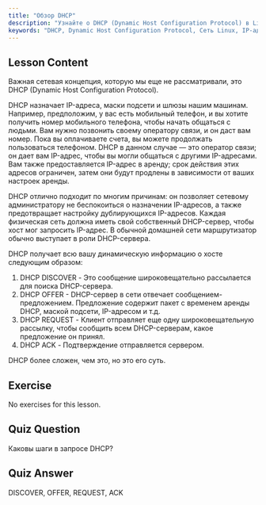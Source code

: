 ```yaml
---
title: "Обзор DHCP"
description: "Узнайте о DHCP (Dynamic Host Configuration Protocol) в Linux. Поймите, как DHCP назначает IP-адреса и его четырехэтапный процесс. Начните свой путь в сетевых технологиях Linux!"
keywords: "DHCP, Dynamic Host Configuration Protocol, Сеть Linux, IP-адрес, Учебник DHCP, для начинающих, руководство"
---
```


## Lesson Content

Важная сетевая концепция, которую мы еще не рассматривали, это DHCP (Dynamic Host Configuration Protocol).

DHCP назначает IP-адреса, маски подсети и шлюзы нашим машинам. Например, предположим, у вас есть мобильный телефон, и вы хотите получить номер мобильного телефона, чтобы начать общаться с людьми. Вам нужно позвонить своему оператору связи, и он даст вам номер. Пока вы оплачиваете счета, вы можете продолжать пользоваться телефоном. DHCP в данном случае — это оператор связи; он дает вам IP-адрес, чтобы вы могли общаться с другими IP-адресами. Вам также предоставляется IP-адрес в аренду; срок действия этих адресов ограничен, затем они будут продлены в зависимости от ваших настроек аренды.

DHCP отлично подходит по многим причинам: он позволяет сетевому администратору не беспокоиться о назначении IP-адресов, а также предотвращает настройку дублирующихся IP-адресов. Каждая физическая сеть должна иметь свой собственный DHCP-сервер, чтобы хост мог запросить IP-адрес. В обычной домашней сети маршрутизатор обычно выступает в роли DHCP-сервера.

DHCP получает всю вашу динамическую информацию о хосте следующим образом:

1. DHCP DISCOVER - Это сообщение широковещательно рассылается для поиска DHCP-сервера.
2. DHCP OFFER - DHCP-сервер в сети отвечает сообщением-предложением. Предложение содержит пакет с временем аренды DHCP, маской подсети, IP-адресом и т.д.
3. DHCP REQUEST - Клиент отправляет еще одну широковещательную рассылку, чтобы сообщить всем DHCP-серверам, какое предложение он принял.
4. DHCP ACK - Подтверждение отправляется сервером.

DHCP более сложен, чем это, но это его суть.

## Exercise

No exercises for this lesson.

## Quiz Question

Каковы шаги в запросе DHCP?

## Quiz Answer

DISCOVER, OFFER, REQUEST, ACK
